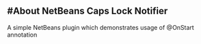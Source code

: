 #About NetBeans Caps Lock Notifier
----------------------------------

A simple NetBeans plugin which demonstrates usage of @OnStart annotation 
